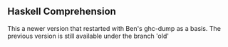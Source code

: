 ## Haskell Comprehension

This a newer version that restarted with Ben's ghc-dump as a basis. The previous version is still available under the branch 'old'

